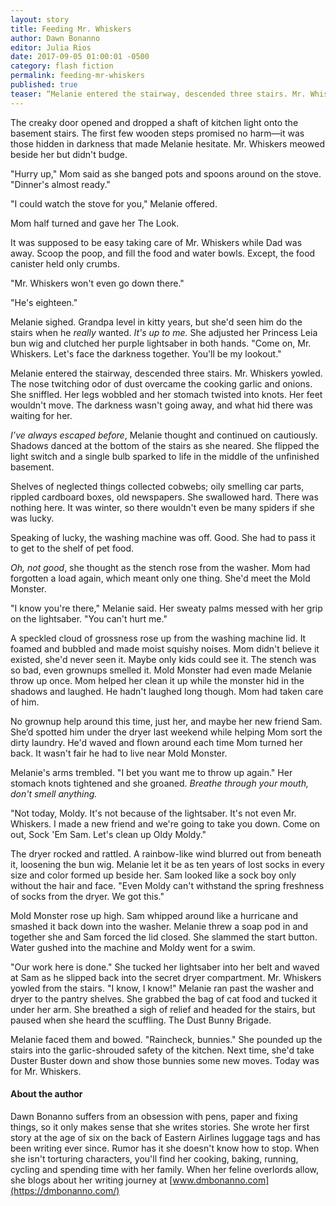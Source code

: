 ```yaml
---
layout: story
title: Feeding Mr. Whiskers
author: Dawn Bonanno
editor: Julia Rios
date: 2017-09-05 01:00:01 -0500
category: flash fiction
permalink: feeding-mr-whiskers
published: true
teaser: “Melanie entered the stairway, descended three stairs. Mr. Whiskers yowled. The nose twitching odor of dust overcame the cooking garlic and onions. She sniffled. Her legs wobbled and her stomach twisted into knots. Her feet wouldn't move. The darkness wasn't going away, and what hid there was waiting for her”
---
```


The creaky door opened and dropped a shaft of kitchen light onto the basement stairs. The first few wooden steps promised no harm— it was those hidden in darkness that made Melanie hesitate. Mr. Whiskers meowed beside her but didn't budge.
"Hurry up," Mom said as she banged pots and spoons around on the stove. "Dinner's almost ready."
"I could watch the stove for you," Melanie offered.
Mom half turned and gave her The Look.
It was supposed to be easy taking care of Mr. Whiskers while Dad was away. Scoop the poop, and fill the food and water bowls. Except, the food canister held only crumbs.
"Mr. Whiskers won't even go down there."
"He's eighteen."
Melanie sighed. Grandpa level in kitty years, but she'd seen him do the stairs when he _really_ wanted. _It's up to me._ She adjusted her Princess Leia bun wig and clutched her purple lightsaber in both hands. "Come on, Mr. Whiskers. Let's face the darkness together. You'll be my lookout."
Melanie entered the stairway, descended three stairs. Mr. Whiskers yowled. The nose twitching odor of dust overcame the cooking garlic and onions. She sniffled. Her legs wobbled and her stomach twisted into knots. Her feet wouldn't move. The darkness wasn't going away, and what hid there was waiting for her.
_I’ve always escaped before_, Melanie thought and continued on cautiously. Shadows danced at the bottom of the stairs as she neared. She flipped the light switch and a single bulb sparked to life in the middle of the unfinished basement.
Shelves of neglected things collected cobwebs; oily smelling car parts, rippled cardboard boxes, old newspapers. She swallowed hard. There was nothing here. It was winter, so there wouldn't even be many spiders if she was lucky.
Speaking of lucky, the washing machine was off. Good. She had to pass it to get to the shelf of pet food.
_Oh, not good_, she thought as the stench rose from the washer. Mom had forgotten a load again, which meant only one thing. She'd meet the Mold Monster.
"I know you're there," Melanie said. Her sweaty palms messed with her grip on the lightsaber. "You can't hurt me."
A speckled cloud of grossness rose up from the washing machine lid. It foamed and bubbled and made moist squishy noises. Mom didn't believe it existed, she'd never seen it. Maybe only kids could see it. The stench was so bad, even grownups smelled it. Mold Monster had even made Melanie throw up once. Mom helped her clean it up while the monster hid in the shadows and laughed. He hadn't laughed long though. Mom had taken care of him.
No grownup help around this time, just her, and maybe her new friend Sam. She’d spotted him under the dryer last weekend while helping Mom sort the dirty laundry. He'd waved and flown around each time Mom turned her back. It wasn't fair he had to live near Mold Monster.
Melanie's arms trembled. "I bet you want me to throw up again." Her stomach knots tightened and she groaned. _Breathe through your mouth, don't smell anything._
"Not today, Moldy. It's not because of the lightsaber. It's not even Mr. Whiskers. I made a new friend and we're going to take you down. Come on out, Sock 'Em Sam. Let's clean up Oldy Moldy."
The dryer rocked and rattled. A rainbow-like wind blurred out from beneath it, loosening the bun wig. Melanie let it be as ten years of lost socks in every size and color formed up beside her. Sam looked like a sock boy only without the hair and face. "Even Moldy can't withstand the spring freshness of socks from the dryer. We got this."
Mold Monster rose up high. Sam whipped around like a hurricane and smashed it back down into the washer. Melanie threw a soap pod in and together she and Sam forced the lid closed. She slammed the start button. Water gushed into the machine and Moldy went for a swim.
"Our work here is done." She tucked her lightsaber into her belt and waved at Sam as he slipped back into the secret dryer compartment. Mr. Whiskers yowled from the stairs. "I know, I know!" Melanie ran past the washer and dryer to the pantry shelves. She grabbed the bag of cat food and tucked it under her arm. She breathed a sigh of relief and headed for the stairs, but paused when she heard the scuffling. The Dust Bunny Brigade.
Melanie faced them and bowed. "Raincheck, bunnies." She pounded up the stairs into the garlic-shrouded safety of the kitchen. Next time, she'd take Duster Buster down and show those bunnies some new moves. Today was for Mr. Whiskers.

#### About the author

Dawn Bonanno suffers from an obsession with pens, paper and fixing things, so it only makes sense that she writes stories. She wrote her first story at the age of six on the back of Eastern Airlines luggage tags and has been writing ever since. Rumor has it she doesn't know how to stop. When she isn't torturing characters, you'll find her cooking, baking, running, cycling and spending time with her family. When her feline overlords allow, she blogs about her writing journey at [www.dmbonanno.com](https://dmbonanno.com/)
